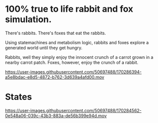 # 100% true to life rabbit and fox simulation.

There's rabbits. There's foxes that eat the rabbits.

Using statemachines and metabolism logic, rabbits and foxes explore a generated world until they get hungry.

Rabbits, well they simply enjoy the innocent crunch of a carrot grown in a nearby carrot patch. Foxes, however, enjoy the crunch of a rabbit.


https://user-images.githubusercontent.com/50697488/170286394-a5e8bdac-e8d5-4872-b762-3d639a4afd00.mov


# States

https://user-images.githubusercontent.com/50697488/170284562-0e548a06-039c-43b3-883a-de56b399e94d.mov
